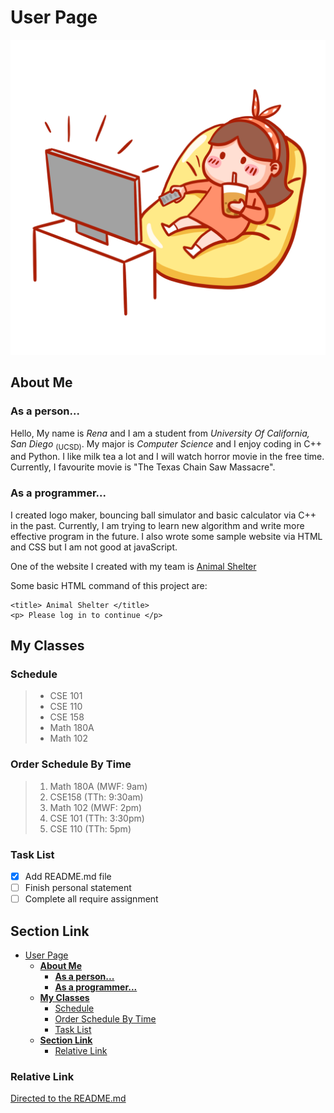 # User Page 


![me](image.png)

## **About Me**
### **As a person...**
Hello, My name is *Rena* and I am a student from *University Of California, San Diego* <sub>(UCSD)</sub>. My major is *Computer Science* and I enjoy coding in C++ and Python. I like milk tea a lot and I will watch horror movie in the free time. Currently, I favourite movie is "The Texas Chain Saw Massacre".


### **As a programmer...**
I created logo maker, bouncing ball simulator and basic calculator via C++ in the past. Currently, I am trying to learn new algorithm and write more effective program in the future. I also wrote some sample website via HTML and CSS but I am not good at javaScript. 


One of the website I created with my team is [Animal Shelter](https://summer22-sps-24.appspot.com/)

Some basic HTML command of this project are: 
```
<title> Animal Shelter </title>
<p> Please log in to continue </p>
```

## **My Classes**
### Schedule
> - CSE 101
> - CSE 110
> - CSE 158
> - Math 180A
> - Math 102

### Order Schedule By Time  
> 1. Math 180A (MWF: 9am)
> 2. CSE158 (TTh: 9:30am)
> 3. Math 102 (MWF: 2pm)
> 4. CSE 101 (TTh: 3:30pm)
> 4. CSE 110 (TTh: 5pm)

### Task List
- [x] Add README.md file
- [ ] Finish personal statement
- [ ] Complete all require assignment  

## **Section Link**
- [User Page](#user-page)
  - [**About Me**](#about-me)
    - [**As a person...**](#as-a-person)
    - [**As a programmer...**](#as-a-programmer)
  - [**My Classes**](#my-classes)
    - [Schedule](#schedule)
    - [Order Schedule By Time](#order-schedule-by-time)
    - [Task List](#task-list)
  - [**Section Link**](#section-link)
    - [Relative Link](#relative-link)

### Relative Link
[Directed to the README.md](README.md)

